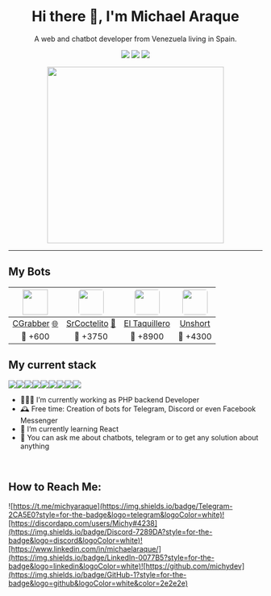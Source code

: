 <h1 align="center">Hi there 👋, I'm Michael Araque</h1>

<p align='center'>A web and chatbot developer from Venezuela living in Spain.</p>

<p align="center">
    <img src="https://gpvc.arturio.dev/michydev" />
    <img src="https://img.shields.io/github/stars/michydev?style=badge" />
    <img src="https://img.shields.io/github/followers/michydev?style=badge" />
</p>

<p align='center'>
  <a href="#"><img src="https://github-readme-stats.vercel.app/api?username=michydev&show_icons=true&count_private=true&theme=dark" width="350"></a>
</p>

<hr>

## My Bots

| <img src="https://i.imgur.com/2BOwLa7.png" width="50">  | <img src="https://i.imgur.com/A8Z3BHu.jpg" style="border-radius:5px" width="50">  | <img src="https://i.imgur.com/Q0ch8vS.jpg" style="border-radius:5px" width="50"> | <img src="https://i.imgur.com/yIxnBle.jpg" style="border-radius:5px" width="50">
| :------------: | :------------: | :------------: | :------------: |
| [CGrabber](https://t.me/cgrabberbot) [🌐](https://chollx.es) | [SrCoctelito](https://t.me/coctelesbot) [📰](https://www.genbeta.com/mensajeria-instantanea/nueve-utiles-bots-telegram-creados-desarrolladores-espanoles) | [El Taquillero](https://t.me/eltaquillerobot) | [Unshort](https://t.me/unshortbot) |
| 👤 +600 | 👤 +3750 | 👤 +8900 | 👤 +4300 |


</p>

## My current stack

<img src="https://img.shields.io/badge/-PHP-red?style=for-the-badge&logo=PHP&color=777BB4&logoColor=white"/><img src="https://img.shields.io/badge/node.js%20-%2314354C.svg?style=for-the-badge&logo=Node.Js&color=339933&logoColor=white"/><img src="https://img.shields.io/badge/python%20-%2314354C.svg?&style=for-the-badge&logo=python&logoColor=white"/><img src="https://img.shields.io/badge/unit_test%20-%23F05033.svg?&style=for-the-badge&logo=unit_test&logoColor=white"/><img src="https://img.shields.io/badge/mariadb%20-%2314354C.svg?&style=for-the-badge&logo=mariadb&logoColor=white"/><img src="https://img.shields.io/badge/redis%20-%2314354C.svg?&style=for-the-badge&logo=redis&logoColor=white&color=DC382D"/><img src="https://img.shields.io/badge/-Javascript-yellow?style=for-the-badge&logo=javascript"/><img src="https://img.shields.io/badge/git%20-%23F05033.svg?&style=for-the-badge&logo=git&logoColor=white"/><img src="https://img.shields.io/badge/-And_more...-red?style=for-the-badge&color=5757B0"/>


-  👨🏽‍💻 I’m currently working as PHP backend Developer
- 🕰 Free time: Creation of bots for Telegram, Discord or even Facebook Messenger 
- 🌱 I’m currently learning React 
- 💬 You can ask me about chatbots, telegram or to get any solution about anything
<br>

## How to Reach Me:

![https://t.me/michyaraque](https://img.shields.io/badge/Telegram-2CA5E0?style=for-the-badge&logo=telegram&logoColor=white)![https://discordapp.com/users/Michy#4238](https://img.shields.io/badge/Discord-7289DA?style=for-the-badge&logo=discord&logoColor=white)![https://www.linkedin.com/in/michaelaraque/](https://img.shields.io/badge/LinkedIn-0077B5?style=for-the-badge&logo=linkedin&logoColor=white)![https://github.com/michydev](https://img.shields.io/badge/GitHub-1?style=for-the-badge&logo=github&logoColor=white&color=2e2e2e)

